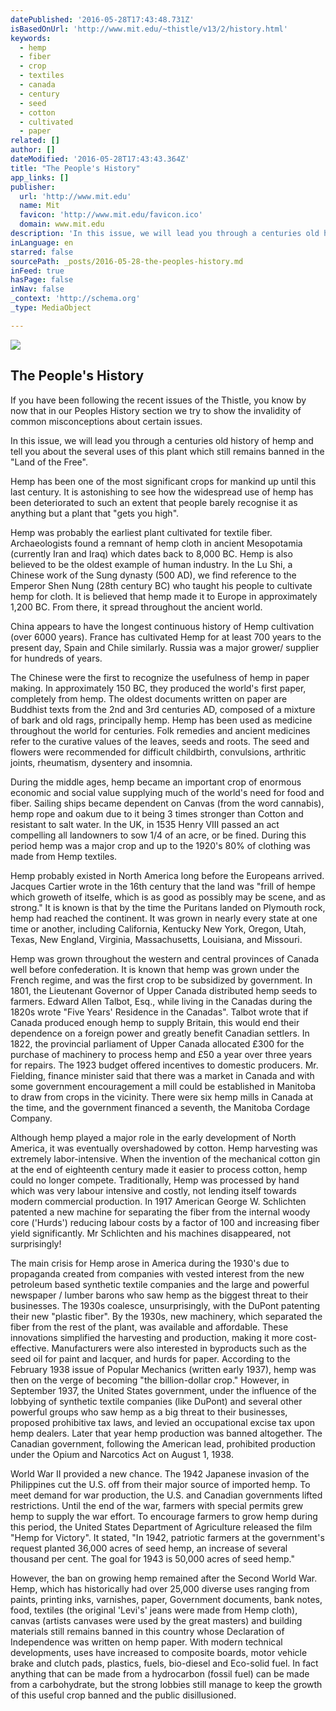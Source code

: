 ```yaml
---
datePublished: '2016-05-28T17:43:48.731Z'
isBasedOnUrl: 'http://www.mit.edu/~thistle/v13/2/history.html'
keywords:
  - hemp
  - fiber
  - crop
  - textiles
  - canada
  - century
  - seed
  - cotton
  - cultivated
  - paper
related: []
author: []
dateModified: '2016-05-28T17:43:43.364Z'
title: "The People's History"
app_links: []
publisher:
  url: 'http://www.mit.edu'
  name: Mit
  favicon: 'http://www.mit.edu/favicon.ico'
  domain: www.mit.edu
description: 'In this issue, we will lead you through a centuries old history of hemp and tell you about the several uses of this plant which still remains banned in the “Land of the Free”.'
inLanguage: en
starred: false
sourcePath: _posts/2016-05-28-the-peoples-history.md
inFeed: true
hasPage: false
inNav: false
_context: 'http://schema.org'
_type: MediaObject

---
```

<article style=""><img src="https://the-grid-user-content.s3-us-west-2.amazonaws.com/e4f0ab3d-5700-4e20-a77c-3afe46f3a62d.jpg" /><h1>The People's History</h1><p>If you have been following the recent issues of the Thistle, you know by now that in our Peoples History section we try to show the invalidity of common misconceptions about certain issues.</p></article>

In this issue, we will lead you through a centuries old history of hemp and tell you about the several uses of this plant which still remains banned in the "Land of the Free".

Hemp has been one of the most significant crops for mankind up until this last century. It is astonishing to see how the widespread use of hemp has been deteriorated to such an extent that people barely recognise it as anything but a plant that "gets you high".

Hemp was probably the earliest plant cultivated for textile fiber. Archaeologists found a remnant of hemp cloth in ancient Mesopotamia (currently Iran and Iraq) which dates back to 8,000 BC. Hemp is also believed to be the oldest example of human industry. In the Lu Shi, a Chinese work of the Sung dynasty (500 AD), we find reference to the Emperor Shen Nung (28th century BC) who taught his people to cultivate hemp for cloth. It is believed that hemp made it to Europe in approximately 1,200 BC. From there, it spread throughout the ancient world.

China appears to have the longest continuous history of Hemp cultivation (over 6000 years). France has cultivated Hemp for at least 700 years to the present day, Spain and Chile similarly. Russia was a major grower/ supplier for hundreds of years.

The Chinese were the first to recognize the usefulness of hemp in paper making. In approximately 150 BC, they produced the world's first paper, completely from hemp. The oldest documents written on paper are Buddhist texts from the 2nd and 3rd centuries AD, composed of a mixture of bark and old rags, principally hemp. Hemp has been used as medicine throughout the world for centuries. Folk remedies and ancient medicines refer to the curative values of the leaves, seeds and roots. The seed and flowers were recommended for difficult childbirth, convulsions, arthritic joints, rheumatism, dysentery and insomnia.

During the middle ages, hemp became an important crop of enormous economic and social value supplying much of the world's need for food and fiber. Sailing ships became dependent on Canvas (from the word cannabis), hemp rope and oakum due to it being 3 times stronger than Cotton and resistant to salt water. In the UK, in 1535 Henry VIII passed an act compelling all landowners to sow 1/4 of an acre, or be fined. During this period hemp was a major crop and up to the 1920's 80% of clothing was made from Hemp textiles.

Hemp probably existed in North America long before the Europeans arrived. Jacques Cartier wrote in the 16th century that the land was "frill of hempe which groweth of itselfe, which is as good as possibly may be scene, and as strong." It is known is that by the time the Puritans landed on Plymouth rock, hemp had reached the continent. It was grown in nearly every state at one time or another, including California, Kentucky New York, Oregon, Utah, Texas, New England, Virginia, Massachusetts, Louisiana, and Missouri.

Hemp was grown throughout the western and central provinces of Canada well before confederation. It is known that hemp was grown under the French regime, and was the first crop to be subsidized by government. In 1801, the Lieutenant Governor of Upper Canada distributed hemp seeds to farmers. Edward Allen Talbot, Esq., while living in the Canadas during the 1820s wrote "Five Years' Residence in the Canadas". Talbot wrote that if Canada produced enough hemp to supply Britain, this would end their dependence on a foreign power and greatly benefit Canadian settlers. In 1822, the provincial parliament of Upper Canada allocated £300 for the purchase of machinery to process hemp and £50 a year over three years for repairs. The 1923 budget offered incentives to domestic producers. Mr. Fielding, finance minister said that there was a market in Canada and with some government encouragement a mill could be established in Manitoba to draw from crops in the vicinity. There were six hemp mills in Canada at the time, and the government financed a seventh, the Manitoba Cordage Company.

Although hemp played a major role in the early development of North America, it was eventually overshadowed by cotton. Hemp harvesting was extremely labor-intensive. When the invention of the mechanical cotton gin at the end of eighteenth century made it easier to process cotton, hemp could no longer compete. Traditionally, Hemp was processed by hand which was very labour intensive and costly, not lending itself towards modern commercial production. In 1917 American George W. Schlichten patented a new machine for separating the fiber from the internal woody core ('Hurds') reducing labour costs by a factor of 100 and increasing fiber yield significantly. Mr Schlichten and his machines disappeared, not surprisingly!

The main crisis for Hemp arose in America during the 1930's due to propaganda created from companies with vested interest from the new petroleum based synthetic textile companies and the large and powerful newspaper / lumber barons who saw hemp as the biggest threat to their businesses. The 1930s coalesce, unsurprisingly, with the DuPont patenting their new "plastic fiber". By the 1930s, new machinery, which separated the fiber from the rest of the plant, was available and affordable. These innovations simplified the harvesting and production, making it more cost-effective. Manufacturers were also interested in byproducts such as the seed oil for paint and lacquer, and hurds for paper. According to the February 1938 issue of Popular Mechanics (written early 1937), hemp was then on the verge of becoming "the billion-dollar crop." However, in September 1937, the United States government, under the influence of the lobbying of synthetic textile companies (like DuPont) and several other powerful groups who saw hemp as a big threat to their businesses, proposed prohibitive tax laws, and levied an occupational excise tax upon hemp dealers. Later that year hemp production was banned altogether. The Canadian government, following the American lead, prohibited production under the Opium and Narcotics Act on August 1, 1938\.

World War II provided a new chance. The 1942 Japanese invasion of the Philippines cut the U.S. off from their major source of imported hemp. To meet demand for war production, the U.S. and Canadian governments lifted restrictions. Until the end of the war, farmers with special permits grew hemp to supply the war effort. To encourage farmers to grow hemp during this period, the United States Department of Agriculture released the film "Hemp for Victory". It stated, "In 1942, patriotic farmers at the government's request planted 36,000 acres of seed hemp, an increase of several thousand per cent. The goal for 1943 is 50,000 acres of seed hemp."

However, the ban on growing hemp remained after the Second World War. Hemp, which has historically had over 25,000 diverse uses ranging from paints, printing inks, varnishes, paper, Government documents, bank notes, food, textiles (the original 'Levi's' jeans were made from Hemp cloth), canvas (artists canvases were used by the great masters) and building materials still remains banned in this country whose Declaration of Independence was written on hemp paper. With modern technical developments, uses have increased to composite boards, motor vehicle brake and clutch pads, plastics, fuels, bio-diesel and Eco-solid fuel. In fact anything that can be made from a hydrocarbon (fossil fuel) can be made from a carbohydrate, but the strong lobbies still manage to keep the growth of this useful crop banned and the public disillusioned.